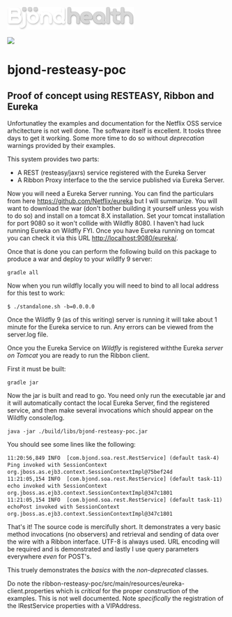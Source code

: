 ![alt text](https://github.com/Bjond/ribbon-resteasy-poc/blob/master/images/bjondhealthlogo-whitegrey.png "Bjönd Inc.")

[![][travis img]][travis]

# bjond-resteasy-poc

## Proof of concept using RESTEASY, Ribbon and Eureka


Unfortunatley the examples and documentation for the Netflix OSS service arhcitecture is not well done. The software 
itself is excellent. It tooks three days to get it working. Some more time to do so without _deprecation_ warnings provided
by their examples. 

This system provides two parts:

* A REST (resteasy/jaxrs) service registered with the Eureka Server
* A Ribbon Proxy interface to the the service published via Eureka Server.


Now you will need a Eureka Server running. You can find the particulars from here <https://github.com/Netflix/eureka>
but I will summarize. You will want to download the war (don't bother building it yourself unless you wish to do so)
and install on a tomcat 8.X installation. Set your tomcat installation for port 9080 so it won't collide with Wildfly 8080.
I haven't had luck running Eureka on Wildfly FYI. Once you have Eureka running on tomcat you can check it via
this URL <http://localhost:9080/eureka/>.

Once that is done you can perform the following build on this package to produce a war and deploy to your wildlfy 9 server:

```shell
gradle all
```

Now when you run wildfly locally you will need to bind to all local address for this test to work:

```shell
$ ./standalone.sh -b=0.0.0.0
```

Once the Wildfly 9 (as of this writing) server is running it will take about 1 minute for the Eureka service to run. Any errors can be viewed from the
server.log file.

Once you the Eureka Service on _Wildfly_ is registered withthe  Eureka _server on Tomcat_ you are ready to run the Ribbon client.

First it must be built:

```shell
gradle jar
```

Now the jar is built and read to go. You need only run the executable jar and it will automatically contact the local Eureka Server,
find the registered service, and then make several invocations which should appear on the Wildfly console/log. 

```
java -jar ./build/libs/bjond-resteasy-poc.jar 
```

You should see some lines like the following:

```
11:20:56,849 INFO  [com.bjond.soa.rest.RestService] (default task-4) Ping invoked with SessionContext org.jboss.as.ejb3.context.SessionContextImpl@75bef24d
11:21:05,154 INFO  [com.bjond.soa.rest.RestService] (default task-11) echo invoked with SessionContext org.jboss.as.ejb3.context.SessionContextImpl@347c1801
11:21:05,154 INFO  [com.bjond.soa.rest.RestService] (default task-11) echoPost invoked with SessionContext org.jboss.as.ejb3.context.SessionContextImpl@347c1801

```

That's it! The source code is mercifully short. It demonstrates a very basic method invocations (no observers) and retrieval and sending of data over the wire
with a Ribbon interface. UTF-8 is always used. URL encoding will be required and is demonstrated and lastly I use query parameters everywhere _even_ for POST's.

This truely demonstrates the _basics_ with the _non-deprecated_ classes.

Do note the ribbon-resteasy-poc/src/main/resources/eureka-client.properties which is _critical_ for the proper construction of the examples. This is not well documented.
Note _specifically_ the registration of the IRestService properties with a VIPAddress.






[travis]:https://travis-ci.com/Bjond/bjond-axis-adapter
[travis img]:https://api.travis-ci.com/Bjond/bjond-axis-adapter.svg?token=TuAFMXxPapTRzgH8sqrm&branch=master
